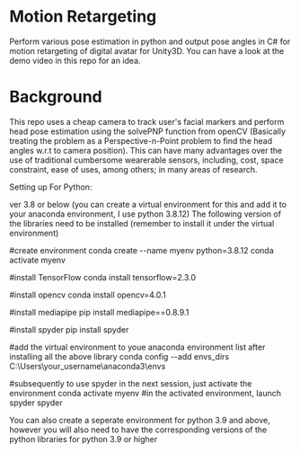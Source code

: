 # Motion Retargeting 

Perform various pose estimation in python and output pose angles in C# for motion retargeting of digital avatar for Unity3D. You can have a look at the demo video in this repo for an idea.

# Background
This repo uses a cheap camera to track user's facial markers and perform head pose estimation using the solvePNP function from openCV (Basically treating the problem as a Perspective-n-Point problem to find the head angles w.r.t to camera position). This can have many advantages over the use of traditional cumbersome wearerable sensors, including, cost, space constraint, ease of uses, among others; in many areas of research. 

Setting up
For Python:

ver 3.8 or below (you can create a virtual environment for this and add it to your anaconda environment, I use python 3.8.12) The following version of the libraries need to be installed (remember to install it under the virtual environment)

#create environment conda create --name myenv python=3.8.12 conda activate myenv

#install TensorFlow conda install tensorflow=2.3.0

#install opencv conda install opencv=4.0.1

#install mediapipe pip install mediapipe==0.8.9.1

#install spyder pip install spyder

#add the virtual environment to youe anaconda environment list after installing all the above library conda config --add envs_dirs C:\Users\your_username\anaconda3\envs

#subsequently to use spyder in the next session, just activate the environment conda activate myenv #in the activated environment, launch spyder spyder

You can also create a seperate environment for python 3.9 and above, however you will also need to have the corresponding versions of the python libraries for python 3.9 or higher
